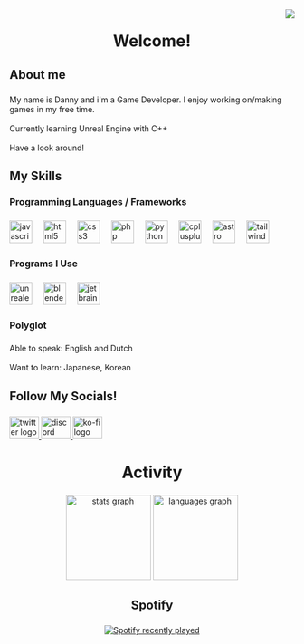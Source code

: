 <img align="right" src="https://visitor-badge.laobi.icu/badge?page_id=KamiDanji.KamiDanji&left_color=coral&right_color=purple&left_text=Visitors"  />

###

<h1 align="center">Welcome!</h1>

###

<h2 align="left">About me</h2>

###

<p align="left">My name is Danny and i'm a Game Developer. I enjoy working on/making games in my free time.<br><br>Currently learning Unreal Engine with C++<br><br>Have a look around!</p>

###

<h2 align="left">My Skills</h2>

###

<h3 align="left">Programming Languages / Frameworks</h3>

###

<div align="left">
  <img src="https://cdn.jsdelivr.net/gh/devicons/devicon/icons/javascript/javascript-original.svg" height="40" alt="javascript logo"  />
  <img width="12" />
  <img src="https://cdn.jsdelivr.net/gh/devicons/devicon/icons/html5/html5-original.svg" height="40" alt="html5 logo"  />
  <img width="12" />
  <img src="https://cdn.jsdelivr.net/gh/devicons/devicon/icons/css3/css3-original.svg" height="40" alt="css3 logo"  />
  <img width="12" />
  <img src="https://skillicons.dev/icons?i=php" height="40" alt="php logo"  />
  <img width="12" />
  <img src="https://skillicons.dev/icons?i=py" height="40" alt="python logo"  />
  <img width="12" />
  <img src="https://skillicons.dev/icons?i=cpp" height="40" alt="cplusplus logo"  />
  <img width="12" />
  <img src="https://cdn.simpleicons.org/astro/FF5D01" height="40" alt="astro logo"  />
  <img width="12" />
  <img src="https://cdn.jsdelivr.net/gh/devicons/devicon/icons/tailwindcss/tailwindcss-original-wordmark.svg" height="40" alt="tailwindcss logo"  />
</div>

###

<h3 align="left">Programs I Use</h3>

###

<div align="left">
  <img src="https://skillicons.dev/icons?i=unreal" height="40" alt="unrealengine logo"  />
  <img width="12" />
  <img src="https://skillicons.dev/icons?i=blender" height="40" alt="blender logo"  />
  <img width="12" />
  <img src="https://cdn.jsdelivr.net/gh/devicons/devicon/icons/jetbrains/jetbrains-original.svg" height="40" alt="jetbrains logo"  />
</div>

###

<h3 align="left">Polyglot</h3>

###

<p align="left">Able to speak: English and Dutch<br><br>Want to learn: Japanese, Korean</p>

###

<h2 align="left">Follow My Socials!</h2>

###

<div align="left">
  <a href="https://x.com/KamiDanji" target="_blank">
    <img src="https://raw.githubusercontent.com/maurodesouza/profile-readme-generator/master/src/assets/icons/social/twitter/default.svg" width="52" height="40" alt="twitter logo"  />
  </a>
  <a href="http://discordapp.com/users/503840448004096001" target="_blank">
    <img src="https://raw.githubusercontent.com/maurodesouza/profile-readme-generator/master/src/assets/icons/social/discord/default.svg" width="52" height="40" alt="discord logo"  />
  </a>
  <a href="https://ko-fi.com/kamidanji" target="_blank">
    <img src="https://raw.githubusercontent.com/maurodesouza/profile-readme-generator/master/src/assets/icons/social/ko-fi/default.svg" width="52" height="40" alt="ko-fi logo"  />
  </a>
</div>

###

<h1 align="center">Activity</h1>

###

<div align="center">
  <img src="https://github-readme-stats.vercel.app/api?username=KamiDanji&hide_title=false&hide_rank=false&show_icons=true&include_all_commits=true&count_private=true&disable_animations=false&theme=aura&locale=en&hide_border=false&order=1" height="150" alt="stats graph"  />
  <img src="https://github-readme-stats.vercel.app/api/top-langs?username=KamiDanji&locale=en&hide_title=false&layout=compact&card_width=320&langs_count=5&theme=aura&hide_border=false&order=2" height="150" alt="languages graph"  />
</div>

###

<h2 align="center">Spotify</h2>

###

<div align="center">
  <a href="https://open.spotify.com/user/rztves8z6e5ctzil9ory23qtg">
    <img src="https://spotify-recently-played-readme.vercel.app/api?user=rztves8z6e5ctzil9ory23qtg&count=5&unique=true" alt="Spotify recently played"  />
  </a>
</div>

###

